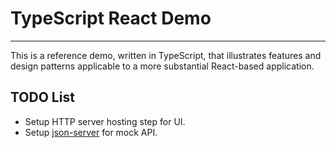# TypeScript React Demo

---

This is a reference demo, written in TypeScript, that illustrates features and design patterns applicable to a more substantial React-based application.

## TODO List

* Setup HTTP server hosting step for UI.
* Setup [json-server](https://www.npmjs.com/package/json-server) for mock API.